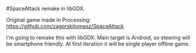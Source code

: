 #SpaceAttack remake in libGDX. 

Original game made in Processing: https://github.com/zagorskitomasz/SpaceAttack 

I'm going to remake this with libGDX. Main target is Android, so steering will be smartphone friendly. At first iteration it will be single player offline game. 
